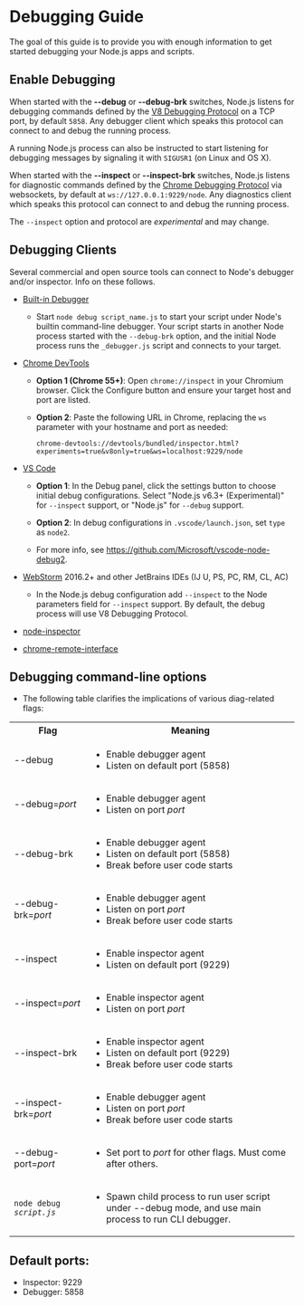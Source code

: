 # Debugging Guide

<!-- type=misc -->

The goal of this guide is to provide you with enough information to get started
debugging your Node.js apps and scripts.

## Enable Debugging

When started with the **--debug** or **--debug-brk** switches, Node.js listens
for debugging commands defined by the [V8 Debugging Protocol][] on a TCP port,
by default `5858`. Any debugger client which speaks this protocol can connect
to and debug the running process.

A running Node.js process can also be instructed to start listening for
debugging messages by signaling it with `SIGUSR1` (on Linux and OS X).

When started with the **--inspect** or **--inspect-brk** switches, Node.js
listens for diagnostic commands defined by the [Chrome Debugging Protocol][]
via websockets, by default at `ws://127.0.0.1:9229/node`. Any diagnostics
client which speaks this protocol can connect to and debug the running process.

The `--inspect` option and protocol are _experimental_ and may change.

[V8 Debugging Protocol]: https://github.com/v8/v8/wiki/Debugging-Protocol
[Chrome Debugging Protocol]: https://developer.chrome.com/devtools/docs/debugger-protocol


## Debugging Clients

Several commercial and open source tools can connect to Node's
debugger and/or inspector. Info on these follows.

* [Built-in Debugger](https://github.com/nodejs/node/blob/master/lib/_debugger.js)

  * Start `node debug script_name.js` to start your script under Node's
    builtin command-line debugger. Your script starts in another Node
    process started with the `--debug-brk` option, and the initial Node
    process runs the `_debugger.js` script and connects to your target.

* [Chrome DevTools](https://github.com/ChromeDevTools/devtools-frontend)

  * **Option 1 (Chrome 55+)**: Open `chrome://inspect` in your Chromium
    browser. Click the Configure button and ensure your target host and port
    are listed.
  * **Option 2**: Paste the following URL in Chrome,
    replacing the `ws` parameter with your hostname and port as needed:

    `chrome-devtools://devtools/bundled/inspector.html?experiments=true&v8only=true&ws=localhost:9229/node`

* [VS Code](https://github.com/microsoft/vscode)
  * **Option 1**: In the Debug panel, click the settings button to choose
    initial debug configurations. Select "Node.js v6.3+ (Experimental)" for
    `--inspect` support, or "Node.js" for `--debug` support.
  * **Option 2**: In debug configurations in `.vscode/launch.json`, set `type`
    as `node2`.

  * For more info, see <https://github.com/Microsoft/vscode-node-debug2>.

* [WebStorm](https://www.jetbrains.com/webstorm/) 2016.2+ and other JetBrains
                                                  IDEs (IJ U, PS, PC, RM, CL, AC)
  * In the Node.js debug configuration add `--inspect` to the Node parameters
    field for `--inspect` support. By default, the debug process will use V8
    Debugging Protocol.

* [node-inspector](https://github.com/node-inspector/node-inspector)

* [chrome-remote-interface](https://github.com/cyrus-and/chrome-remote-interface)


## Debugging command-line options

* The following table clarifies the implications of various diag-related flags:

<table cellpadding=0 cellspacing=0>
  <tr><th>Flag</th><th>Meaning</th></tr>
  <tr>
    <td>--debug</td>
    <td>
      <ul>
        <li>Enable debugger agent</li>
        <li>Listen on default port (5858)</li>
      </ul>
    </td>
  </tr>
  <tr>
    <td>--debug=<i>port</i></td>
    <td>
      <ul>
        <li>Enable debugger agent</li>
        <li>Listen on port <i>port</i></li>
      </ul>
    </td>
  </tr>
  <tr>
    <td>--debug-brk</td>
    <td>
      <ul>
        <li>Enable debugger agent</li>
        <li>Listen on default port (5858)</li>
        <li>Break before user code starts</li>
      </ul>
    </td>
  </tr>
  <tr>
    <td>--debug-brk=<i>port</i></td>
    <td>
      <ul>
        <li>Enable debugger agent</li>
        <li>Listen on port <i>port</i></li>
        <li>Break before user code starts</li>
      </ul>
    </td>
  </tr>
  <tr>
    <td>--inspect</td>
    <td>
      <ul>
        <li>Enable inspector agent</li>
        <li>Listen on default port (9229)</li>
      </ul>
    </td>
  </tr>
  <tr>
    <td>--inspect=<i>port</i></td>
    <td>
      <ul>
        <li>Enable inspector agent</li>
        <li>Listen on port <i>port</i></li>
      </ul>
    </td>
  </tr>
  <tr>
    <td>--inspect-brk</td>
    <td>
      <ul>
        <li>Enable inspector agent</li>
        <li>Listen on default port (9229)</li>
        <li>Break before user code starts</li>
      </ul>
    </td>
  </tr>
  <tr>
    <td>--inspect-brk=<i>port</i></td>
    <td>
      <ul>
        <li>Enable debugger agent</li>
        <li>Listen on port <i>port</i></li>
        <li>Break before user code starts</li>
      </ul>
    </td>
  </tr>
  <tr>
    <td>--debug-port=<i>port</i></td>
    <td>
      <ul>
        <li> Set port to <i>port</i> for other flags. Must come after others.
      </ul>
    </td>
  </tr>
  <tr>
    <td><code>node debug <i>script.js</i></code></td>
    <td>
      <ul>
        <li>Spawn child process to run user script under --debug mode,
            and use main process to run CLI debugger.</li>
      </ul>
    </td>
  </tr>
</table>


## Default ports: 

* Inspector: 9229
* Debugger:  5858

